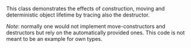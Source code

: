 This class demonstrates the effects of construction, moving and deterministic object lifetime
by tracing also the destructor.

*Note*: normally one would not implement move-constructors and destructors but rely on the automatically 
provided ones. This code is not meant to be an example for own types.